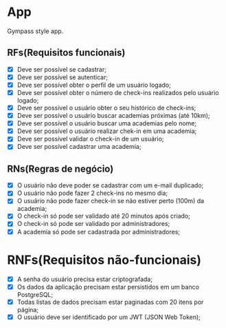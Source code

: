 # App

Gympass style app.

## RFs(Requisitos funcionais)

-[x] Deve ser possível se cadastrar;
-[x] Deve ser possível se autenticar;
-[x] Deve ser possível obter o perfil de um usuário logado;
-[x] Deve ser possível obter o número de check-ins realizados pelo usuário logado;
-[x] Deve ser possível o usuário obter o seu histórico de check-ins;
-[x] Deve ser possível o usuário buscar academias próximas (até 10km);
-[x] Deve ser possível o usuário buscar uma academias pelo nome;
-[x] Deve ser possível o usuário realizar chek-in em uma academia;
-[x] Deve ser possível validar o check-in de um usuário;
-[x] Deve ser possível cadastrar uma academia;

## RNs(Regras de negócio)

- [x] O usuário não deve poder se cadastrar com um e-mail duplicado;
- [x] O usuário não pode fazer 2 check-ins no mesmo dia;
- [x] O usuário não pode fazer check-in se não estiver perto (100m) da academia;
- [x] O check-in só pode ser validado até 20 minutos após criado;
- [x] O check-in só pode ser validado por administradores;
- [x] A academia só pode ser cadastrada por administradores;

# RNFs(Requisitos não-funcionais)

- [x] A senha do usuário precisa estar criptografada;
- [x] Os dados da aplicação precisam estar persistidos em um banco PostgreSQL;
- [x] Todas listas de dados precisam estar paginadas com 20 itens por página;
- [x] O usuário deve ser identificado por um JWT (JSON Web Token);